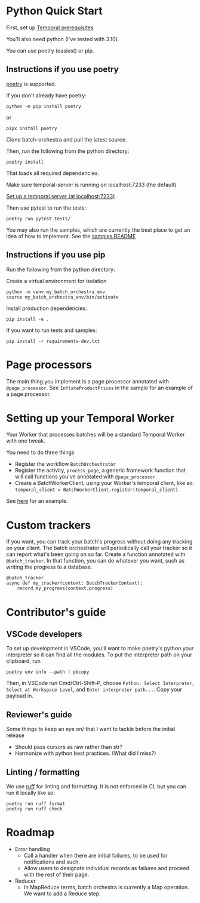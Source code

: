 # Python Quick Start

First, set up [Temporal prerequisites](../README.md#quick-start)

You'll also need python (I've tested with 3.10).

You can use poetry (easiest) or pip.

## Instructions if you use poetry

[poetry](https://python-poetry.org/) is supported.

If you don't already have poetry:

    python -m pip install poetry
    
or

    pipx install poetry

Clone batch-orchestra and pull the latest source.

Then, run the following from the python directory:

    poetry install

That loads all required dependencies. 

Make sure temporal-server is running on localhost:7233 (the default)

[Set up a temporal server (at localhost:7233)](https://docs.temporal.io/application-development/foundations#run-a-development-cluster) .

Then use pytest to run the tests:

    poetry run pytest tests/

You may also run the samples, which are currently the best place to get an idea of how to implement.  See the [samples README](./samples/README.md)

## Instructions if you use pip

Run the following from the python directory:

Create a virtual environment for isolation

    python -m venv my_batch_orchestra_env
    source my_batch_orchestra_env/bin/activate

Install production dependencies:

    pip install -e .

If you want to run tests and samples:

    pip install -r requirements-dev.txt

# Page processors

The main thing you implement is a page processor annotated with `@page_processor`.
See `InflateProductPrices` in the sample for an example of a page processor.

# Setting up your Temporal Worker

Your Worker that processes batches will be a standard Temporal Worker with one tweak.  

You need to do three things

* Register the workflow `BatchOrchestrator`
* Register the activity, `process_page`, a generic framework function that will call functions you've annotated with `@page_processor`.
* Create a BatchWorkerClient, using your Worker's temporal client, like so: `temporal_client = BatchWorkerClient.register(temporal_client)`


See [here](./samples/run_workers.py) for an example.

# Custom trackers

If you want, you can track your batch's progress without doing any tracking on your client.
The batch orchestrator will periodically call your tracker so it can report what's been going on so far.
Create a function annotated with `@batch_tracker`.  In that function, you can do whatever you want, such as writing the progress to a database.

    @batch_tracker
    async def my_tracker(context: BatchTrackerContext):
        record_my_progress(context.progress)

# Contributor's guide

## VSCode developers

To set up development in VSCode, you'll want to make poetry's python your interpreter so it can find all the modules.
To put the interpreter path on your clipboard, run

    poetry env info --path | pbcopy

Then, in VSCode run Cmd/Ctrl-Shift-P, choose `Python: Select Interpreter`, `Select at Workspace Level`, and `Enter interpreter path...`.
Copy your payload in.

## Reviewer's guide

Some things to keep an eye on/ that I want to tackle before the initial release 

* Should pass cursors as raw rather than str?
* Harmonize with python best practices.  (What did I miss?)

## Linting / formatting

We use [ruff](https://github.com/astral-sh/ruff) for linting and formatting. It is not enforced in CI,
but you can run it locally like so:

    poetry run ruff format
    poetry run ruff check

# Roadmap
* Error handling
  * Call a handler when there are initial failures, to be used for notifications and such.
  * Allow users to designate individual records as failures and proceed with the rest of their page.
* Reducer
  * In MapReduce terms, batch orchestra is currently a Map operation.  We want to add a Reduce step.
